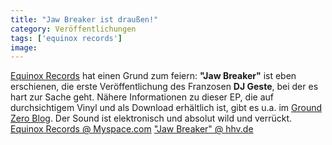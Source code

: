 ```yaml
---
title: "Jaw Breaker ist draußen!"
category: Veröffentlichungen
tags: ['equinox records']
image: 
---
```


[Equinox Records](http://www.e-q-x.net/) hat einen Grund zum feiern: **"Jaw Breaker"** ist eben erschienen, die erste Veröffentlichung des Franzosen **DJ Geste**, bei der es hart zur Sache geht. Nähere Informationen zu dieser EP, die auf durchsichtigem Vinyl und als Download erhältlich ist, gibt es u.a. im [Ground Zero Blog](http://www.the-groundzero.com/2008/12/13/neue-equinox-veroeffentlichung-geste-jaw-breaker-ep/). Der Sound ist elektronisch und absolut wild und verrückt.  
[Equinox Records @ Myspace.com](http://www.myspace.com/equinoxrecords)
["Jaw Breaker" @ hhv.de](http://www.hhv.de/item_151319.html)